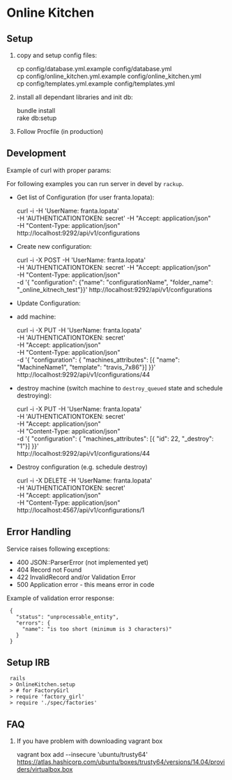 Online Kitchen
==============

Setup
-----

 1. copy and setup config files:

      cp config/database.yml.example config/database.yml  
      cp config/online_kitchen.yml.example config/online_kitchen.yml  
      cp config/templates.yml.example config/templates.yml  

 2. install all dependant libraries and init db:

      bundle install  
      rake db:setup  

  3. Follow Procfile (in production)


Development
-----------

Example of curl with proper params:

For following examples you can run server in devel by `rackup`.

* Get list of Configuration (for user franta.lopata):

     curl -i -H 'UserName: franta.lopata' \
       -H 'AUTHENTICATIONTOKEN: secret' -H "Accept: application/json" \
       -H  "Content-Type: application/json" \
       http://localhost:9292/api/v1/configurations

* Create new configuration:

     curl -i -X POST -H 'UserName: franta.lopata' \
       -H 'AUTHENTICATIONTOKEN: secret' -H "Accept: application/json" \
       -H "Content-Type: application/json" \
       -d '{ "configuration": {"name": "configurationName", "folder_name": "_online_kitnech_test"}}'
       http://localhost:9292/api/v1/configurations

* Update Configuration:

 * add machine:

     curl -i -X PUT -H 'UserName: franta.lopata' \
       -H 'AUTHENTICATIONTOKEN: secret' \
       -H "Accept: application/json" \
       -H "Content-Type: application/json" \
       -d '{ "configuration": { "machines_attributes": [{ "name": "MachineName1", "template": "travis_7x86"}] }}' \
       http://localhost:9292/api/v1/configurations/44

 * destroy machine (switch machine to `destroy_queued` state and schedule destroying):

     curl -i -X PUT -H 'UserName: franta.lopata' \
       -H 'AUTHENTICATIONTOKEN: secret' \
       -H "Accept: application/json" \
       -H "Content-Type: application/json" \
       -d '{ "configuration": { "machines_attributes": [{ "id": 22, "_destroy": "1"}] }}' \
       http://localhost:9292/api/v1/configurations/44


* Destroy configuration (e.g. schedule destroy)

     curl -i -X DELETE -H 'UserName: franta.lopata' \
       -H 'AUTHENTICATIONTOKEN: secret' \
       -H "Accept: application/json" \
       -H "Content-Type: application/json" \
       http://localhost:4567/api/v1/configurations/1


Error Handling
--------------

Service raises following exceptions:
* 400 JSON::ParserError (not implemented yet)
* 404 Record not Found
* 422 InvalidRecord and/or Validation Error
* 500 Application error - this means error in code

Example of validation error response:

     {
       "status": "unprocessable_entity",
       "errors": {
         "name": "is too short (minimum is 3 characters)"
       }
     }

Setup IRB
---------

     rails
     > OnlineKitchen.setup
     > # for FactoryGirl
     > require 'factory_girl'
     > require './spec/factories'


FAQ
---
1. If you have problem with downloading vagrant box

     vagrant box add --insecure 'ubuntu/trusty64' https://atlas.hashicorp.com/ubuntu/boxes/trusty64/versions/14.04/providers/virtualbox.box

